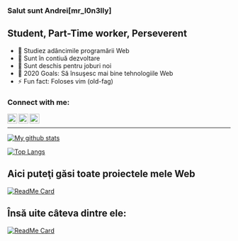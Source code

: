 ### Salut sunt Andrei[mr_l0n3lly]

## Student, Part-Time worker, Perseverent
- 🔭 Studiez adâncimile programării Web
- 🌱 Sunt în contiuă dezvoltare
- 👯 Sunt deschis pentru joburi noi
- 🥅 2020 Goals: Să însuşesc mai bine tehnologiile Web
- ⚡ Fun fact: Foloses vim (old-fag)

### Connect with me:

[<img align="left" alt="codeSTACKr | Twitter" width="22px" src="https://cdn.jsdelivr.net/npm/simple-icons@v3/icons/twitter.svg" />][twitter]
[<img align="left" alt="codeSTACKr | LinkedIn" width="22px" src="https://cdn.jsdelivr.net/npm/simple-icons@v3/icons/linkedin.svg" />][linkedin]
[<img align="left" alt="codeSTACKr | Instagram" width="22px" src="https://cdn.jsdelivr.net/npm/simple-icons@v3/icons/instagram.svg" />][instagram]

<br />

---

[![My github stats](https://github-readme-stats.vercel.app/api?username=MrLonelly)](https://github.com/anuraghazra/github-readme-stats)

[![Top Langs](https://github-readme-stats.vercel.app/api/top-langs/?username=MrLonelly)](https://github.com/anuraghazra/github-readme-stats)

## Aici puteţi găsi toate proiectele mele Web
[![ReadMe Card](https://github-readme-stats.vercel.app/api/pin/?username=MrLonelly&repo=webdev)](https://github.com/anuraghazra/github-readme-stats)

## Însă uite câteva dintre ele:
[![ReadMe Card](https://github-readme-stats.vercel.app/api/pin/?username=MrLonelly&repo=piscinePHP)](https://github.com/anuraghazra/github-readme-stats)



[twitter]: https://twitter.com/mr_l0n3lly
[instagram]: https://www.instagram.com/apavalac/
[linkedin]: https://www.linkedin.com/in/andrei-pavalachi-270b3a167/

